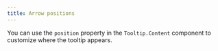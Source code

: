 ```yaml
---
title: Arrow positions
---
```


You can use the `position` property in the `Tooltip.Content` component to customize where the tooltip appears.
